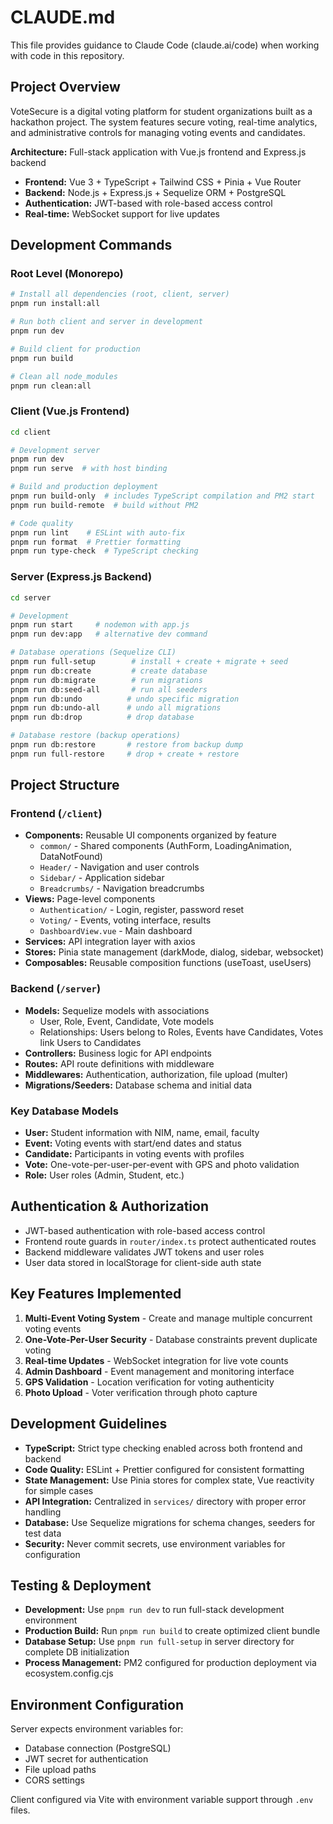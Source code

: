 # CLAUDE.md

This file provides guidance to Claude Code (claude.ai/code) when working with code in this repository.

## Project Overview

VoteSecure is a digital voting platform for student organizations built as a hackathon project. The system features secure voting, real-time analytics, and administrative controls for managing voting events and candidates.

**Architecture:** Full-stack application with Vue.js frontend and Express.js backend
- **Frontend:** Vue 3 + TypeScript + Tailwind CSS + Pinia + Vue Router
- **Backend:** Node.js + Express.js + Sequelize ORM + PostgreSQL
- **Authentication:** JWT-based with role-based access control
- **Real-time:** WebSocket support for live updates

## Development Commands

### Root Level (Monorepo)
```bash
# Install all dependencies (root, client, server)
pnpm run install:all

# Run both client and server in development
pnpm run dev

# Build client for production
pnpm run build

# Clean all node_modules
pnpm run clean:all
```

### Client (Vue.js Frontend)
```bash
cd client

# Development server
pnpm run dev
pnpm run serve  # with host binding

# Build and production deployment
pnpm run build-only  # includes TypeScript compilation and PM2 start
pnpm run build-remote  # build without PM2

# Code quality
pnpm run lint    # ESLint with auto-fix
pnpm run format  # Prettier formatting
pnpm run type-check  # TypeScript checking
```

### Server (Express.js Backend)
```bash
cd server

# Development
pnpm run start     # nodemon with app.js
pnpm run dev:app   # alternative dev command

# Database operations (Sequelize CLI)
pnpm run full-setup        # install + create + migrate + seed
pnpm run db:create         # create database
pnpm run db:migrate        # run migrations
pnpm run db:seed-all       # run all seeders
pnpm run db:undo          # undo specific migration
pnpm run db:undo-all      # undo all migrations
pnpm run db:drop          # drop database

# Database restore (backup operations)
pnpm run db:restore       # restore from backup dump
pnpm run full-restore     # drop + create + restore
```

## Project Structure

### Frontend (`/client`)
- **Components:** Reusable UI components organized by feature
  - `common/` - Shared components (AuthForm, LoadingAnimation, DataNotFound)
  - `Header/` - Navigation and user controls
  - `Sidebar/` - Application sidebar
  - `Breadcrumbs/` - Navigation breadcrumbs
- **Views:** Page-level components
  - `Authentication/` - Login, register, password reset
  - `Voting/` - Events, voting interface, results
  - `DashboardView.vue` - Main dashboard
- **Services:** API integration layer with axios
- **Stores:** Pinia state management (darkMode, dialog, sidebar, websocket)
- **Composables:** Reusable composition functions (useToast, useUsers)

### Backend (`/server`)
- **Models:** Sequelize models with associations
  - User, Role, Event, Candidate, Vote models
  - Relationships: Users belong to Roles, Events have Candidates, Votes link Users to Candidates
- **Controllers:** Business logic for API endpoints
- **Routes:** API route definitions with middleware
- **Middlewares:** Authentication, authorization, file upload (multer)
- **Migrations/Seeders:** Database schema and initial data

### Key Database Models
- **User:** Student information with NIM, name, email, faculty
- **Event:** Voting events with start/end dates and status
- **Candidate:** Participants in voting events with profiles
- **Vote:** One-vote-per-user-per-event with GPS and photo validation
- **Role:** User roles (Admin, Student, etc.)

## Authentication & Authorization

- JWT-based authentication with role-based access control
- Frontend route guards in `router/index.ts` protect authenticated routes
- Backend middleware validates JWT tokens and user roles
- User data stored in localStorage for client-side auth state

## Key Features Implemented

1. **Multi-Event Voting System** - Create and manage multiple concurrent voting events
2. **One-Vote-Per-User Security** - Database constraints prevent duplicate voting
3. **Real-time Updates** - WebSocket integration for live vote counts
4. **Admin Dashboard** - Event management and monitoring interface
5. **GPS Validation** - Location verification for voting authenticity
6. **Photo Upload** - Voter verification through photo capture

## Development Guidelines

- **TypeScript:** Strict type checking enabled across both frontend and backend
- **Code Quality:** ESLint + Prettier configured for consistent formatting
- **State Management:** Use Pinia stores for complex state, Vue reactivity for simple cases
- **API Integration:** Centralized in `services/` directory with proper error handling
- **Database:** Use Sequelize migrations for schema changes, seeders for test data
- **Security:** Never commit secrets, use environment variables for configuration

## Testing & Deployment

- **Development:** Use `pnpm run dev` to run full-stack development environment
- **Production Build:** Run `pnpm run build` to create optimized client bundle
- **Database Setup:** Use `pnpm run full-setup` in server directory for complete DB initialization
- **Process Management:** PM2 configured for production deployment via ecosystem.config.cjs

## Environment Configuration

Server expects environment variables for:
- Database connection (PostgreSQL)
- JWT secret for authentication
- File upload paths
- CORS settings

Client configured via Vite with environment variable support through `.env` files.